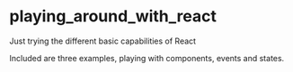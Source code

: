 # playing_around_with_react
Just trying the different basic capabilities of React

Included are three examples, playing with components, events and states.